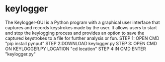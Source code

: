 # keylogger
The Keylogger-GUI is a Python program with a graphical user interface that captures and records keystrokes made by the user. It allows users to start and stop the keylogging process and provides an option to save the captured keystrokes to a file for further analysis or fun.
STEP 1: OPEN CMD "pip install pynput"
STEP 2:DOWNLOAD keylogger.py
STEP 3: OPEN CMD ON KEYLOGGER.PY LOCATION "cd location"
STEP 4:IN CMD ENTER "keylogger.py"
